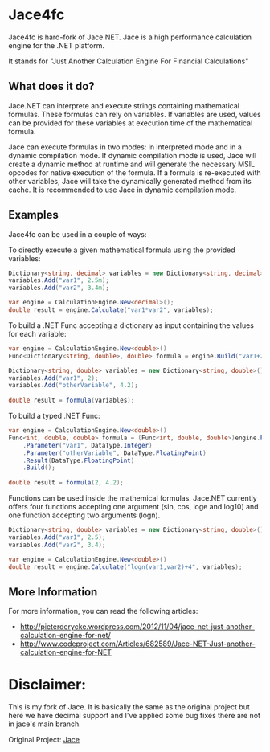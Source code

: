# Jace4fc
Jace4fc is hard-fork of Jace.NET. Jace is a high performance calculation engine for the .NET platform. 

It stands for "Just Another Calculation Engine For Financial Calculations"


## What does it do?
Jace.NET can interprete and execute strings containing mathematical formulas. These formulas can rely on variables. If variables are used, values can be provided for these variables at execution time of the mathematical formula.

Jace can execute formulas in two modes: in interpreted mode and in a dynamic compilation mode. If dynamic compilation mode is used, Jace will create a dynamic method at runtime and will generate the necessary MSIL opcodes for native execution of the formula. If a formula is re-executed with other variables, Jace will take the dynamically generated method from its cache. It is recommended to use Jace in dynamic compilation mode.

## Examples
Jace4fc can be used in a couple of ways:

To directly execute a given mathematical formula using the provided variables:
```csharp
Dictionary<string, decimal> variables = new Dictionary<string, decimal>();
variables.Add("var1", 2.5m);
variables.Add("var2", 3.4m);

var engine = CalculationEngine.New<decimal>();
double result = engine.Calculate("var1*var2", variables);
```

To build a .NET Func accepting a dictionary as input containing the values for each variable:
```csharp
var engine = CalculationEngine.New<double>()
Func<Dictionary<string, double>, double> formula = engine.Build("var1+2/(3*otherVariable)");

Dictionary<string, double> variables = new Dictionary<string, double>();
variables.Add("var1", 2);
variables.Add("otherVariable", 4.2);
	
double result = formula(variables);
```

To build a typed .NET Func:
```csharp
var engine = CalculationEngine.New<double>()
Func<int, double, double> formula = (Func<int, double, double>)engine.Formula("var1+2/(3*otherVariable)")
	.Parameter("var1", DataType.Integer)
    .Parameter("otherVariable", DataType.FloatingPoint)
    .Result(DataType.FloatingPoint)
    .Build();
	
double result = formula(2, 4.2);
```

Functions can be used inside the mathemical formulas. Jace.NET currently offers four functions accepting one argument (sin, cos, loge and log10) and one function accepting two arguments (logn).

```csharp
Dictionary<string, double> variables = new Dictionary<string, double>();
variables.Add("var1", 2.5);
variables.Add("var2", 3.4);

var engine = CalculationEngine.New<double>()
double result = engine.Calculate("logn(var1,var2)+4", variables);
```

## More Information
For more information, you can read the following articles:
* http://pieterderycke.wordpress.com/2012/11/04/jace-net-just-another-calculation-engine-for-net/
* http://www.codeproject.com/Articles/682589/Jace-NET-Just-another-calculation-engine-for-NET


# Disclaimer:

This is my fork of Jace. It is basically the same as the original project but here we have decimal support and I've applied some bug fixes there are not in jace's main branch.

Original Project: [Jace](https://github.com/pieterderycke/Jace)
